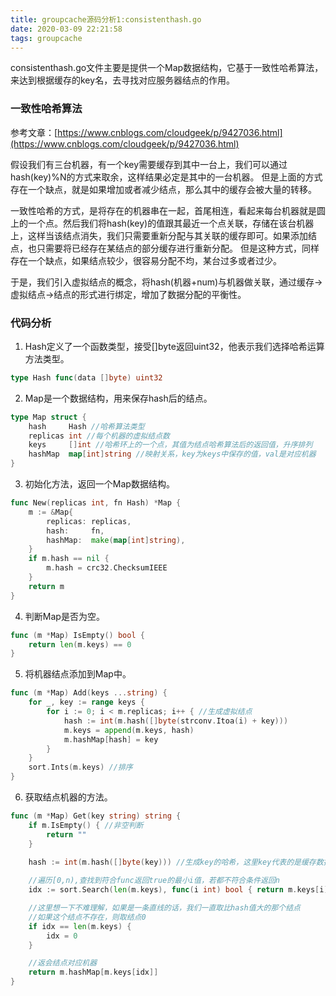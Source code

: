 ```yaml
---
title: groupcache源码分析1:consistenthash.go
date: 2020-03-09 22:21:58
tags: groupcache
---
```


consistenthash.go文件主要是提供一个Map数据结构，它基于一致性哈希算法，来达到根据缓存的key名，去寻找对应服务器结点的作用。

<!-- more -->

### 一致性哈希算法
参考文章：[https://www.cnblogs.com/cloudgeek/p/9427036.html](https://www.cnblogs.com/cloudgeek/p/9427036.html)

假设我们有三台机器，有一个key需要缓存到其中一台上，我们可以通过hash(key)%N的方式来取余，这样结果必定是其中的一台机器。
但是上面的方式存在一个缺点，就是如果增加或者减少结点，那么其中的缓存会被大量的转移。

一致性哈希的方式，是将存在的机器串在一起，首尾相连，看起来每台机器就是圆上的一个点。然后我们将hash(key)的值跟其最近一个点关联，存储在该台机器上，这样当该结点消失，我们只需要重新分配与其关联的缓存即可。如果添加结点，也只需要将已经存在某结点的部分缓存进行重新分配。
但是这种方式，同样存在一个缺点，如果结点较少，很容易分配不均，某台过多或者过少。

于是，我们引入虚拟结点的概念，将hash(机器+num)与机器做关联，通过缓存->虚拟结点->结点的形式进行绑定，增加了数据分配的平衡性。

### 代码分析
1. Hash定义了一个函数类型，接受[]byte返回uint32，他表示我们选择哈希运算方法类型。
``` go
type Hash func(data []byte) uint32
```
2. Map是一个数据结构，用来保存hash后的结点。
``` go
type Map struct {
	hash     Hash //哈希算法类型
	replicas int //每个机器的虚拟结点数
	keys     []int //哈希环上的一个点，其值为结点哈希算法后的返回值，升序排列
	hashMap  map[int]string //映射关系，key为keys中保存的值，val是对应机器
}
```
3. 初始化方法，返回一个Map数据结构。
``` go
func New(replicas int, fn Hash) *Map {
	m := &Map{
		replicas: replicas,
		hash:     fn,
		hashMap:  make(map[int]string),
	}
	if m.hash == nil {
		m.hash = crc32.ChecksumIEEE
	}
	return m
}
```
4. 判断Map是否为空。
``` go
func (m *Map) IsEmpty() bool {
	return len(m.keys) == 0
}
```
5. 将机器结点添加到Map中。
``` go
func (m *Map) Add(keys ...string) {
	for _, key := range keys {
		for i := 0; i < m.replicas; i++ { //生成虚拟结点
			hash := int(m.hash([]byte(strconv.Itoa(i) + key)))
			m.keys = append(m.keys, hash)
			m.hashMap[hash] = key
		}
	}
	sort.Ints(m.keys) //排序
}
```
6. 获取结点机器的方法。
``` go
func (m *Map) Get(key string) string {
	if m.IsEmpty() { //非空判断
		return ""
	}

	hash := int(m.hash([]byte(key))) //生成key的哈希，这里key代表的是缓存数据的key
    
    //遍历[0,n),查找到符合func返回true的最小i值，若都不符合条件返回n
	idx := sort.Search(len(m.keys), func(i int) bool { return m.keys[i] >= hash })

    //这里想一下不难理解，如果是一条直线的话，我们一直取比hash值大的那个结点
    //如果这个结点不存在，则取结点0
	if idx == len(m.keys) {
		idx = 0
	}

    //返会结点对应机器
	return m.hashMap[m.keys[idx]]
}
```